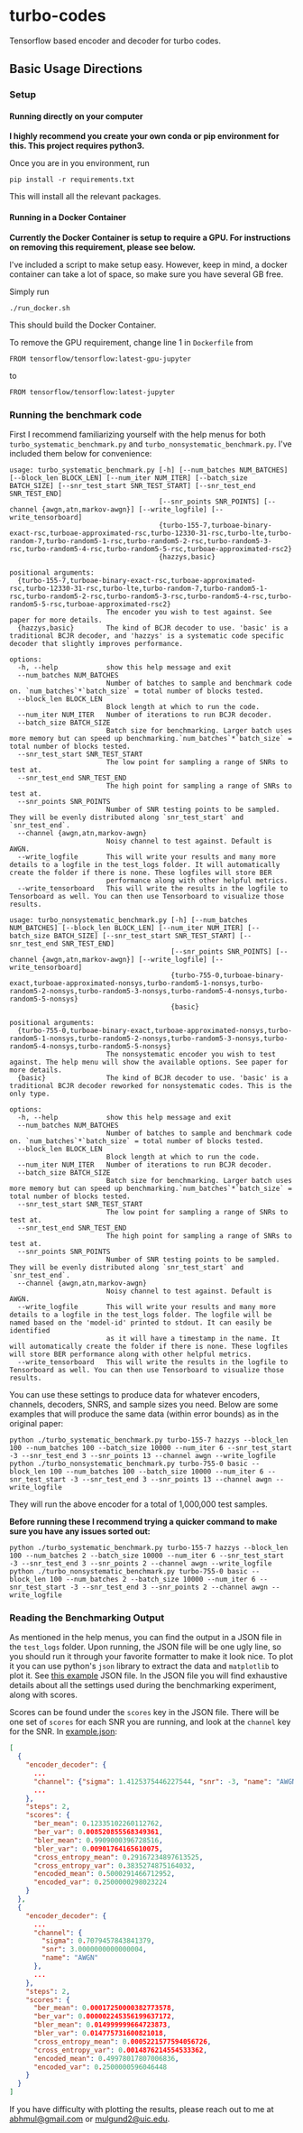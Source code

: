 # turbo-codes
Tensorflow based encoder and decoder for turbo codes.

## Basic Usage Directions

### Setup

#### Running directly on your computer

**I highly recommend you create your own conda or pip environment for this. This project requires python3.**

Once you are in you environment, run
```
pip install -r requirements.txt
```
This will install all the relevant packages.

#### Running in a Docker Container

**Currently the Docker Container is setup to require a GPU. For instructions on removing this requirement, please see below.**

I've included a script to make setup easy. However, keep in mind, a docker container can take a lot of space, so make sure you have several GB free.

Simply run
```
./run_docker.sh
```
This should build the Docker Container.

To remove the GPU requirement, change line 1 in `Dockerfile` from
```
FROM tensorflow/tensorflow:latest-gpu-jupyter
```
to
```
FROM tensorflow/tensorflow:latest-jupyter
```

### Running the benchmark code
First I recommend familiarizing yourself with the help menus for both `turbo_systematic_benchmark.py` and `turbo_nonsystematic_benchmark.py`. I've included them below for convenience:

```
usage: turbo_systematic_benchmark.py [-h] [--num_batches NUM_BATCHES] [--block_len BLOCK_LEN] [--num_iter NUM_ITER] [--batch_size BATCH_SIZE] [--snr_test_start SNR_TEST_START] [--snr_test_end SNR_TEST_END]
                                     [--snr_points SNR_POINTS] [--channel {awgn,atn,markov-awgn}] [--write_logfile] [--write_tensorboard]
                                     {turbo-155-7,turboae-binary-exact-rsc,turboae-approximated-rsc,turbo-12330-31-rsc,turbo-lte,turbo-random-7,turbo-random5-1-rsc,turbo-random5-2-rsc,turbo-random5-3-rsc,turbo-random5-4-rsc,turbo-random5-5-rsc,turboae-approximated-rsc2}
                                     {hazzys,basic}

positional arguments:
  {turbo-155-7,turboae-binary-exact-rsc,turboae-approximated-rsc,turbo-12330-31-rsc,turbo-lte,turbo-random-7,turbo-random5-1-rsc,turbo-random5-2-rsc,turbo-random5-3-rsc,turbo-random5-4-rsc,turbo-random5-5-rsc,turboae-approximated-rsc2}
                        The encoder you wish to test against. See paper for more details.
  {hazzys,basic}        The kind of BCJR decoder to use. 'basic' is a traditional BCJR decoder, and 'hazzys' is a systematic code specific decoder that slightly improves performance.

options:
  -h, --help            show this help message and exit
  --num_batches NUM_BATCHES
                        Number of batches to sample and benchmark code on. `num_batches`*`batch_size` = total number of blocks tested.
  --block_len BLOCK_LEN
                        Block length at which to run the code.
  --num_iter NUM_ITER   Number of iterations to run BCJR decoder.
  --batch_size BATCH_SIZE
                        Batch size for benchmarking. Larger batch uses more memory but can speed up benchmarking.`num_batches`*`batch_size` = total number of blocks tested.
  --snr_test_start SNR_TEST_START
                        The low point for sampling a range of SNRs to test at.
  --snr_test_end SNR_TEST_END
                        The high point for sampling a range of SNRs to test at.
  --snr_points SNR_POINTS
                        Number of SNR testing points to be sampled. They will be evenly distributed along `snr_test_start` and `snr_test_end`.
  --channel {awgn,atn,markov-awgn}
                        Noisy channel to test against. Default is AWGN.
  --write_logfile       This will write your results and many more details to a logfile in the test_logs folder. It will automatically create the folder if there is none. These logfiles will store BER
                        performance along with other helpful metrics.
  --write_tensorboard   This will write the results in the logfile to Tensorboard as well. You can then use Tensorboard to visualize those results.
```

```
usage: turbo_nonsystematic_benchmark.py [-h] [--num_batches NUM_BATCHES] [--block_len BLOCK_LEN] [--num_iter NUM_ITER] [--batch_size BATCH_SIZE] [--snr_test_start SNR_TEST_START] [--snr_test_end SNR_TEST_END]
                                        [--snr_points SNR_POINTS] [--channel {awgn,atn,markov-awgn}] [--write_logfile] [--write_tensorboard]
                                        {turbo-755-0,turboae-binary-exact,turboae-approximated-nonsys,turbo-random5-1-nonsys,turbo-random5-2-nonsys,turbo-random5-3-nonsys,turbo-random5-4-nonsys,turbo-random5-5-nonsys}
                                        {basic}

positional arguments:
  {turbo-755-0,turboae-binary-exact,turboae-approximated-nonsys,turbo-random5-1-nonsys,turbo-random5-2-nonsys,turbo-random5-3-nonsys,turbo-random5-4-nonsys,turbo-random5-5-nonsys}
                        The nonsystematic encoder you wish to test against. The help menu will show the available options. See paper for more details.
  {basic}               The kind of BCJR decoder to use. 'basic' is a traditional BCJR decoder reworked for nonsystematic codes. This is the only type.

options:
  -h, --help            show this help message and exit
  --num_batches NUM_BATCHES
                        Number of batches to sample and benchmark code on. `num_batches`*`batch_size` = total number of blocks tested.
  --block_len BLOCK_LEN
                        Block length at which to run the code.
  --num_iter NUM_ITER   Number of iterations to run BCJR decoder.
  --batch_size BATCH_SIZE
                        Batch size for benchmarking. Larger batch uses more memory but can speed up benchmarking.`num_batches`*`batch_size` = total number of blocks tested.
  --snr_test_start SNR_TEST_START
                        The low point for sampling a range of SNRs to test at.
  --snr_test_end SNR_TEST_END
                        The high point for sampling a range of SNRs to test at.
  --snr_points SNR_POINTS
                        Number of SNR testing points to be sampled. They will be evenly distributed along `snr_test_start` and `snr_test_end`.
  --channel {awgn,atn,markov-awgn}
                        Noisy channel to test against. Default is AWGN.
  --write_logfile       This will write your results and many more details to a logfile in the test_logs folder. The logfile will be named based on the 'model-id' printed to stdout. It can easily be identified
                        as it will have a timestamp in the name. It will automatically create the folder if there is none. These logfiles will store BER performance along with other helpful metrics.
  --write_tensorboard   This will write the results in the logfile to Tensorboard as well. You can then use Tensorboard to visualize those results.
```

You can use these settings to produce data for whatever encoders, channels, decoders, SNRS, and sample sizes you need. Below are some examples that will produce the same data (within error bounds) as in the original paper:

```
python ./turbo_systematic_benchmark.py turbo-155-7 hazzys --block_len 100 --num_batches 100 --batch_size 10000 --num_iter 6 --snr_test_start -3 --snr_test_end 3 --snr_points 13 --channel awgn --write_logfile
python ./turbo_nonsystematic_benchmark.py turbo-755-0 basic --block_len 100 --num_batches 100 --batch_size 10000 --num_iter 6 --snr_test_start -3 --snr_test_end 3 --snr_points 13 --channel awgn --write_logfile
```

They will run the above encoder for a total of 1,000,000 test samples.

**Before running these I recommend trying a quicker command to make sure you have any issues sorted out:**
```
python ./turbo_systematic_benchmark.py turbo-155-7 hazzys --block_len 100 --num_batches 2 --batch_size 10000 --num_iter 6 --snr_test_start -3 --snr_test_end 3 --snr_points 2 --channel awgn --write_logfile
python ./turbo_nonsystematic_benchmark.py turbo-755-0 basic --block_len 100 --num_batches 2 --batch_size 10000 --num_iter 6 --snr_test_start -3 --snr_test_end 3 --snr_points 2 --channel awgn --write_logfile
```

### Reading the Benchmarking Output

As mentioned in the help menus, you can find the output in a JSON file in the `test_logs` folder. Upon running, the JSON file will be one ugly line, so you should run it through your favorite formatter to make it look nice. To plot it you can use python's `json` library to extract the data and `matplotlib` to plot it. See [this example](test_logs/example.json) JSON file. In the JSON file you will find exhaustive details about all the settings used during the benchmarking experiment, along with scores. 

Scores can be found under the `scores` key in the JSON file. There will be one set of `scores` for each SNR you are running, and look at the `channel` key for the SNR. In [example.json](test_logs/example.json):
```json
[
  {
    "encoder_decoder": {
      ...
      "channel": {"sigma": 1.4125375446227544, "snr": -3, "name": "AWGN"},
      ...
    },
    "steps": 2,
    "scores": {
      "ber_mean": 0.12335102260112762,
      "ber_var": 0.008520855568349361,
      "bler_mean": 0.9909000396728516,
      "bler_var": 0.00901764165610075,
      "cross_entropy_mean": 0.29167234897613525,
      "cross_entropy_var": 0.3835274875164032,
      "encoded_mean": 0.5000291466712952,
      "encoded_var": 0.2500000298023224
    }
  },
  {
    "encoder_decoder": {
      ...
      "channel": {
        "sigma": 0.7079457843841379,
        "snr": 3.0000000000000004,
        "name": "AWGN"
      },
      ...
    },
    "steps": 2,
    "scores": {
      "ber_mean": 0.00017250000382773578,
      "ber_var": 0.000002245356199637172,
      "bler_mean": 0.014999999664723873,
      "bler_var": 0.014775731600821018,
      "cross_entropy_mean": 0.0005221577594056726,
      "cross_entropy_var": 0.0014876214554533362,
      "encoded_mean": 0.49978017807006836,
      "encoded_var": 0.2500000596046448
    }
  }
]
```

If you have difficulty with plotting the results, please reach out to me at abhmul@gmail.com or mulgund2@uic.edu.



